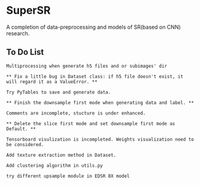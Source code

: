# SuperSR

A completion of data-preprocessing and models of SR(based on CNN) research.

## To Do List

    Multiprocessing when generate h5 files and or subimages' dir

    ** Fix a little bug in Dataset class: if h5 file doesn't exist, it will regard it as a ValueError. **

    Try PyTables to save and generate data.

    ** Finish the downsample first mode when generating data and label. **

    Comments are incomplete, stucture is under enhanced.

    ** Delete the slice first mode and set downsample first mode as Default. **

    Tensorboard visulization is incompleted. Weights visualization need to be considered. 

    Add texture extraction method in Dataset.

    Add clustering algorithm in utils.py

    try different upsample module in EDSR 8X model 